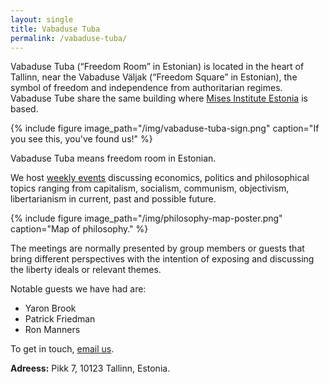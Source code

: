 ```yaml
---
layout: single
title: Vabaduse Tuba
permalink: /vabaduse-tuba/
---
```



Vabaduse Tuba (“Freedom Room” in Estonian) is located in the heart of Tallinn, near the Vabaduse Väljak (“Freedom Square” in Estonian), the symbol of freedom and independence from authoritarian regimes.  
Vabaduse Tube share the same building where [Mises Institute Estonia](https://mises.ee/) is based.

{% include figure image_path="/img/vabaduse-tuba-sign.png" caption="If you see this, you've found us!" %}

Vabaduse Tuba means freedom room in Estonian.

We host [weekly events](https://www.meetup.com/mission-liberty-tallinn/events/) discussing economics, politics and philosophical topics ranging from capitalism, socialism, communism, objectivism, libertarianism in current, past and possible future.

{% include figure image_path="/img/philosophy-map-poster.png" caption="Map of philosophy." %}

The meetings are normally presented by group members or guests that bring different perspectives with the intention of exposing and discussing the liberty ideals or relevant themes.

Notable guests we have had are:

* Yaron Brook
* Patrick Friedman
* Ron Manners

To get in touch, [email us](mailto:info@missionliberty.ee).

**Adreess:** Pikk 7, 10123 Tallinn, Estonia.